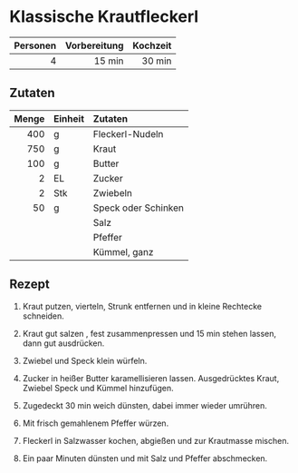 # Klassische Krautfleckerl

| Personen | Vorbereitung | Kochzeit |
| --------:| ------------:| --------:|
|        4 |       15 min |   30 min |

## Zutaten

| Menge | Einheit | Zutaten             |
| -----:|:------- |:------------------- |
|   400 | g       | Fleckerl-Nudeln     |
|   750 | g       | Kraut               |
|   100 | g       | Butter              |
|     2 | EL      | Zucker              |
|     2 | Stk     | Zwiebeln            |
|    50 | g       | Speck oder Schinken |
|       |         | Salz                |
|       |         | Pfeffer             |
|       |         | Kümmel, ganz        |

## Rezept

1.  Kraut putzen, vierteln, Strunk entfernen und in kleine Rechtecke schneiden.

2.  Kraut gut salzen , fest zusammenpressen und 15 min stehen lassen, dann gut
    ausdrücken.

3.  Zwiebel und Speck klein würfeln.

3.  Zucker in heißer Butter karamellisieren lassen. Ausgedrücktes Kraut, Zwiebel
    Speck und Kümmel hinzufügen.

4.  Zugedeckt 30 min weich dünsten, dabei immer wieder umrühren.

5.  Mit frisch gemahlenem Pfeffer würzen.

6.  Fleckerl in Salzwasser kochen, abgießen und zur Krautmasse mischen.

7.  Ein paar Minuten dünsten und mit Salz und Pfeffer abschmecken.
